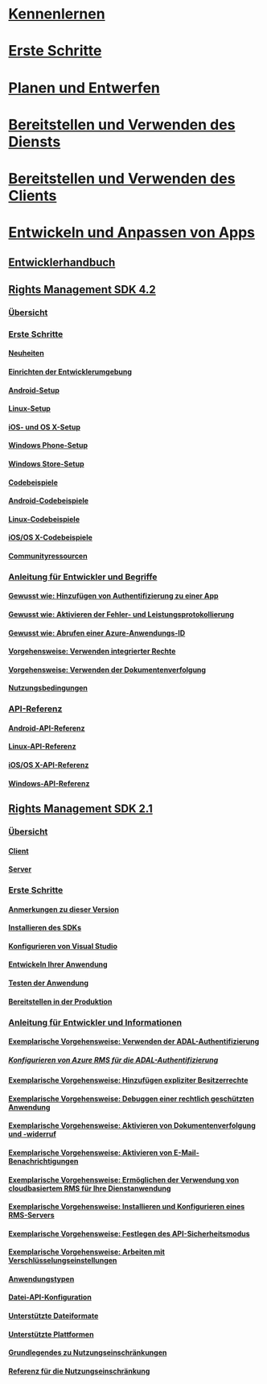 # [Kennenlernen](/rights-management/understand-explore/azure-rights-management)
# [Erste Schritte](/rights-management/get-started/requirements-azure-rms)
# [Planen und Entwerfen](/rights-management/plan-design/deployment-roadmap)
# [Bereitstellen und Verwenden des Diensts](/rights-management/deploy-use/activate-service)
# [Bereitstellen und Verwenden des Clients](/rights-management/rms-client/use-client)
# [Entwickeln und Anpassen von Apps](developers-guide.md)
## [Entwicklerhandbuch](developers-guide.md)
## [Rights Management SDK 4.2](active-directory-rights-management-services-multi-platform-thin-client-sdk-portal.md)
### [Übersicht](overview.md)
### [Erste Schritte](get-started.md)
#### [Neuheiten](release-notes.md)
#### [Einrichten der Entwicklerumgebung](setup-Developer-environment.md)
#### [Android-Setup](android-sdk.md)
#### [Linux-Setup](linux-setup.md)
#### [iOS- und OS X-Setup](ios-sdk.md)
#### [Windows Phone-Setup](windows-phone-apps.md)
#### [Windows Store-Setup](winrt-sdk.md)
#### [Codebeispiele](code-examples.md)
#### [Android-Codebeispiele](android-code.md)
#### [Linux-Codebeispiele](linux-c-code-examples.md)
#### [iOS/OS X-Codebeispiele](ios-os-x-code-examples.md)
#### [Communityressourcen](community-resources.md)
### [Anleitung für Entwickler und Begriffe](core-concepts.md)
#### [Gewusst wie: Hinzufügen von Authentifizierung zu einer App](authentication-integration.md)
#### [Gewusst wie: Aktivieren der Fehler- und Leistungsprotokollierung](enabling-logging.md)
#### [Gewusst wie: Abrufen einer Azure-Anwendungs-ID](application-id.md)
#### [Vorgehensweise: Verwenden integrierter Rechte](built-in-rights-usage-restriction-reference.md)
#### [Vorgehensweise: Verwenden der Dokumentenverfolgung](how-to-use-document-tracking.md)
#### [Nutzungsbedingungen](terms.md)
### [API-Referenz](api-reference-4-2.md)
#### [Android-API-Referenz](android-namespaces.md)
#### [Linux-API-Referenz](linux-c-api-reference.md)
#### [iOS/OS X-API-Referenz](/rights-management/sdk/4.2/api/iOS/iOS)
#### [Windows-API-Referenz](/rights-management/sdk/4.2/api/winrt/Microsoft.RightsManagement)
## [Rights Management SDK 2.1](microsoft-information-protection-and-control-client-portal.md)
### [Übersicht](ad-rms-overview.md)
#### [Client](ad-rms-client.md)
#### [Server](ad-rms-server.md)
### [Erste Schritte](getting-started-with-ad-rms-2-0.md)
#### [Anmerkungen zu dieser Version](release-notes-rtm.md)
#### [Installieren des SDKs](install-the-rms-sdk.md)
#### [Konfigurieren von Visual Studio](how-to-configure-a-visual-studio-project-to-use-the-ad-rms-sdk-2-0.md)
#### [Entwickeln Ihrer Anwendung](developing-your-application.md)
#### [Testen der Anwendung](how-to-set-up-your-test-environment.md)
#### [Bereitstellen in der Produktion](deploying-your-application.md)
### [Anleitung für Entwickler und Informationen](Developer-notes.md)
#### [Exemplarische Vorgehensweise: Verwenden der ADAL-Authentifizierung](how-to-use-adal-authentication.md)
##### [Konfigurieren von Azure RMS für die ADAL-Authentifizierung](adal-auth.md)
#### [Exemplarische Vorgehensweise: Hinzufügen expliziter Besitzerrechte](add-explicit-owner-rights.md)
#### [Exemplarische Vorgehensweise: Debuggen einer rechtlich geschützten Anwendung](debugging-applications-that-use-ad-rms.md)
#### [Exemplarische Vorgehensweise: Aktivieren von Dokumentenverfolgung und -widerruf](tracking-content.md)
#### [Exemplarische Vorgehensweise: Aktivieren von E-Mail-Benachrichtigungen](how-to-enable-email-notification.md)
#### [Exemplarische Vorgehensweise: Ermöglichen der Verwendung von cloudbasiertem RMS für Ihre Dienstanwendung](how-to-use-file-api-with-aadrm-cloud.md)
#### [Exemplarische Vorgehensweise: Installieren und Konfigurieren eines RMS-Servers](how-to-install-and-configure-an-rms-server.md)
#### [Exemplarische Vorgehensweise: Festlegen des API-Sicherheitsmodus](setting-the-api-security-mode-api-mode.md)
#### [Exemplarische Vorgehensweise: Arbeiten mit Verschlüsselungseinstellungen](working-with-encryption.md)
#### [Anwendungstypen](application-types.md)
#### [Datei-API-Konfiguration](file-api-configuration.md)
#### [Unterstützte Dateiformate](supported-file-formats.md)
#### [Unterstützte Plattformen](supported-platforms.md)
#### [Grundlegendes zu Nutzungseinschränkungen](understanding-usage-restrictions.md)
#### [Referenz für die Nutzungseinschränkung](usage-restriction-reference.md)


<!--HONumber=Jun16_HO2-->


